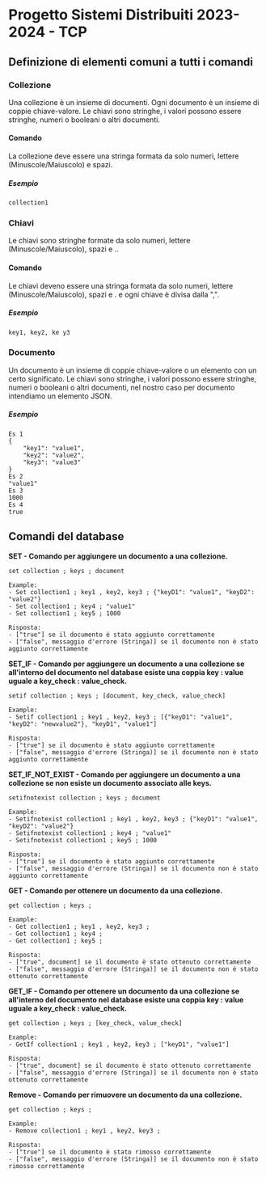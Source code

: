 # Progetto Sistemi Distribuiti 2023-2024 - TCP

## Definizione di elementi comuni a tutti i comandi
### Collezione
Una collezione è un insieme di documenti.
Ogni documento è un insieme di coppie chiave-valore. Le chiavi sono stringhe, i valori possono essere stringhe, numeri o booleani o altri documenti.

#### Comando
La collezione deve essere una stringa formata da solo numeri, lettere (Minuscole/Maiuscolo) e spazi.
##### Esempio
```
collection1
```

### Chiavi
Le chiavi sono stringhe formate da solo numeri, lettere (Minuscole/Maiuscolo), spazi e ..

#### Comando
Le chiavi deveno essere una stringa formata da solo numeri, lettere (Minuscole/Maiuscolo), spazi e . e ogni chiave è divisa dalla ",".

##### Esempio
```
key1, key2, ke y3
```

### Documento
Un documento è un insieme di coppie chiave-valore o un elemento con un certo significato. Le chiavi sono stringhe, i valori possono essere stringhe, numeri o booleani o altri documenti, nel nostro caso per documento intendiamo un elemento JSON.

##### Esempio
```
Es 1
{
    "key1": "value1",
    "key2": "value2",
    "key3": "value3"
}
Es 2
"value1"
Es 3
1000
Es 4
true
```

## **Comandi del database**

__SET - Comando per aggiungere un documento a una collezione.__
```
set collection ; keys ; document
```
```
Example:
- Set collection1 ; key1 , key2, key3 ; {"keyD1": "value1", "keyD2": "value2"}
- Set collection1 ; key4 ; "value1"
- Set collection1 ; key5 ; 1000

Risposta:
- ["true"] se il documento è stato aggiunto correttamente
- ["false", messaggio d'errore (Stringa)] se il documento non è stato aggiunto correttamente
```

__SET_IF - Comando per aggiungere un documento a una collezione se all'interno del documento nel database esiste una coppia key : value uguale a key_check : value_check.__
```
setif collection ; keys ; [document, key_check, value_check]
```
```
Example:
- Setif collection1 ; key1 , key2, key3 ; [{"keyD1": "value1", "keyD2": "newvalue2"}, "keyD1", "value1"]

Risposta:
- ["true"] se il documento è stato aggiunto correttamente
- ["false", messaggio d'errore (Stringa)] se il documento non è stato aggiunto correttamente
```

__SET_IF_NOT_EXIST - Comando per aggiungere un documento a una collezione se non esiste un documento associato alle keys.__
```
setifnotexist collection ; keys ; document
```
```
Example:
- Setifnotexist collection1 ; key1 , key2, key3 ; {"keyD1": "value1", "keyD2": "value2"}
- Setifnotexist collection1 ; key4 ; "value1"
- Setifnotexist collection1 ; key5 ; 1000

Risposta:
- ["true"] se il documento è stato aggiunto correttamente
- ["false", messaggio d'errore (Stringa)] se il documento non è stato aggiunto correttamente
```

__GET - Comando per ottenere un documento da una collezione.__
```
get collection ; keys ;
```
```
Example:
- Get collection1 ; key1 , key2, key3 ;
- Get collection1 ; key4 ;
- Get collection1 ; key5 ;

Risposta:
- ["true", document] se il documento è stato ottenuto correttamente
- ["false", messaggio d'errore (Stringa)] se il documento non è stato ottenuto correttamente
```

__GET_IF - Comando per ottenere un documento da una collezione se all'interno del documento nel database esiste una coppia key : value uguale a key_check : value_check.__
```
get collection ; keys ; [key_check, value_check]
```
```
Example:
- GetIf collection1 ; key1 , key2, key3 ; ["keyD1", "value1"]

Risposta:
- ["true", document] se il documento è stato ottenuto correttamente
- ["false", messaggio d'errore (Stringa)] se il documento non è stato ottenuto correttamente
```

__Remove - Comando per rimuovere un documento da una collezione.__
```
get collection ; keys ;
```
```
Example:
- Remove collection1 ; key1 , key2, key3 ;

Risposta:
- ["true"] se il documento è stato rimosso correttamente
- ["false", messaggio d'errore (Stringa)] se il documento non è stato rimosso correttamente
```
